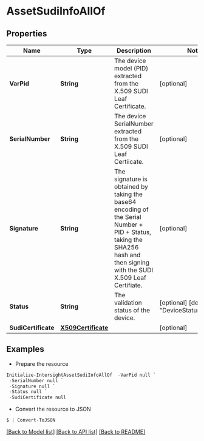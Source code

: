 # AssetSudiInfoAllOf
## Properties

Name | Type | Description | Notes
------------ | ------------- | ------------- | -------------
**VarPid** | **String** | The device model (PID) extracted from the X.509 SUDI Leaf Certificate. | [optional] 
**SerialNumber** | **String** | The device SerialNumber extracted from the X.509 SUDI Leaf Certiicate. | [optional] 
**Signature** | **String** | The signature is obtained by taking the base64 encoding of the Serial Number + PID + Status, taking the SHA256 hash and then signing with the SUDI X.509 Leaf Certifiate. | [optional] 
**Status** | **String** | The validation status of the device. | [optional] [default to "DeviceStatusUnknown"]
**SudiCertificate** | [**X509Certificate**](X509Certificate.md) |  | [optional] 

## Examples

- Prepare the resource
```powershell
Initialize-IntersightAssetSudiInfoAllOf  -VarPid null `
 -SerialNumber null `
 -Signature null `
 -Status null `
 -SudiCertificate null
```

- Convert the resource to JSON
```powershell
$ | Convert-ToJSON
```

[[Back to Model list]](../README.md#documentation-for-models) [[Back to API list]](../README.md#documentation-for-api-endpoints) [[Back to README]](../README.md)

